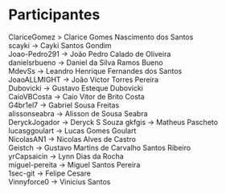 
# Participantes

ClariceGomez > Clarice Gomes Nascimento dos Santos  
scayki -> Cayki Santos Gondim  
Joao-Pedro291 -> João Pedro Calado de Oliveira  
danielsrbueno -> Daniel da Silva Ramos Bueno  
MdevSs -> Leandro Henrique Fernandes dos Santos  
JoaoALLMIGHT -> João Victor Torres Pereira  
Dubovicki -> Gustavo Esteque Dubovicki  
CaioVBCosta -> Caio Vitor de Brito Costa  
G4br1el7 -> Gabriel Sousa Freitas  
alissonseabra -> Alisson de Sousa Seabra  
DeryckJogador -> Deryck S Souza
gkfgis -> Matheus Pascheto  
lucasggoulart -> Lucas Gomes Goulart  
NicolasAN1 -> Nicolas Alves de Castro  
Geistch -> Gustavo Martins de Carvalho Santos Ribeiro  
yrCapsaicin -> Lynn Dias da Rocha  
miguel-pereita -> Miguel Santos Pereira  
1sec-git -> Felipe Cesare  
Vinnyforce0 -> Vinicius Santos  
